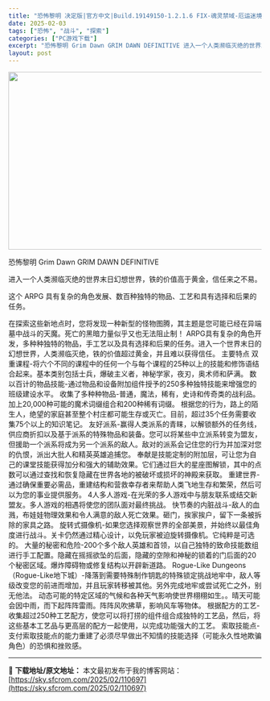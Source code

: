 ```yaml
---
title: "恐怖黎明 决定版|官方中文|Build.19149150-1.2.1.6 FIX-魂灵禁域-厄运迷境+全DLC|解压即撸|"
date: 2025-02-03
tags: ["恐怖", "战斗", "探索"]
categories: ["PC游戏下载"]
excerpt: "恐怖黎明 Grim Dawn GRIM DAWN DEFINITIVE 进入一个人类濒临灭绝的世界末日幻想世界，铁的价值高于黄金，信任来之不易。 这个 ARPG 具有复杂的角色发展、数百种独特的物品、工艺和具有选择和后果的任务。 在探索这些新地点时，您将发现一种新型的怪物图腾，其主题是您可能已经在异&hellip;"
layout: post
---
```


<img class="aligncenter size-full wp-image-110676" src="https://sky.sfcrom.com/wp-content/uploads/2025/02/2025020315191987.webp" alt="" width="616" height="353" />

恐怖黎明 Grim Dawn GRIM DAWN DEFINITIVE

进入一个人类濒临灭绝的世界末日幻想世界，铁的价值高于黄金，信任来之不易。

这个 ARPG 具有复杂的角色发展、数百种独特的物品、工艺和具有选择和后果的任务。

在探索这些新地点时，您将发现一种新型的怪物图腾，其主题是您可能已经在异端墓中战斗的天魔。死亡的黑暗力量似乎又也无法阻止制！
ARPG具有复杂的角色开发，多种种独特的物品，手工艺以及具有选择和后果的任务。进入一个世界末日的幻想世界，人类濒临灭绝，铁的价值超过黄金，并且难以获得信任。
主要特点
双重课程-将六个不同的课程中的任何一个与每个课程的25种以上的技能和修饰语结合起来。基本类别包括士兵，爆破主义者，神秘学家，夜刃，奥术师和萨满。
数以百计的物品技能-通过物品和设备附加组件授予的250多种独特技能来增强您的班级建设水平。
收集了多种种物品-普通，魔法，稀有，史诗和传奇类的战利品。加上20,000种可能的魔术词缀组合和200种稀有词缀。
根据您的行为，路上的陌生人，绝望的家庭甚至整个村庄都可能生存或灭亡。目前，超过35个任务需要收集75个以上的知识笔记。
友好派系-赢得人类派系的青睐，以解锁额外的任务线，供应商折扣以及基于派系的特殊物品和装备。您可以将某些中立派系转变为盟友，但援助一个派系将成为另一个派系的敌人。敌对的派系会记住您的行为并加深对您的仇恨，派出大批人和精英英雄追捕您。
奉献是技能定制的附加层，可让您为自己的课堂技能获得加分和强大的辅助效果。它们通过巨大的星座图解锁，其中的点数可以通过查找和恢复隐藏在世界各地的被破坏或损坏的神殿来获取。
重建世界-通过确保重要必需品，重建结构和营救幸存者来帮助人类飞地生存和繁荣，然后可以为您的事业提供服务。
4人多人游戏-在光荣的多人游戏中与朋友联系或结交新盟友。多人游戏的相遇将使您的团队面对最终挑战。
快节奏的内脏战斗-敌人的血溅，布娃娃物理效果和令人满意的敌人死亡效果。砸门，挨家挨户，留下一条被拆除的家具之路。
旋转式摄像机-如果您选择观察世界的全部美景，并始终以最佳角度进行战斗。关卡仍然通过精心设计，以免玩家被迫旋转摄像机。它纯粹是可选的。
大量的秘密和危险-200个多个敌人英雄和首领，以自己独特的致命技能数组进行手工配置。隐藏在摇摇欲坠的后面，隐藏的空隙和神秘的锁着的门后面的20个秘密区域。爆炸障碍物或修复结构以开辟新道路。
Rogue-Like Dungeons（Rogue-Like地下城）-降落到需要特殊制作钥匙的特殊锁定挑战地牢中，敌人等级改变您的前进而增加，并且玩家转移被其他。另外完成地牢或尝试死亡之外，别无他法。
动态可能的特定区域的气候和各种天气影响使世界栩栩如生。。晴天可能会因中雨，而下起阵阵雷雨。阵阵风吹拂草，影响风车等物体。
根据配方的工艺-收集超过250种工艺配方，使您可以将打捞的组件组合成独特的工艺品，然后，将这些基本工艺品与更高层的配方一起使用，以完成功能强大的工艺。
索取技能点-支付索取技能点的能力重建了必须尽早做出不知情的技能选择（可能永久性地欺骗角色）的恐惧和挫败感。

---
📖 **下载地址/原文地址：** 本文最初发布于我的博客网站：[https://sky.sfcrom.com/2025/02/110697](https://sky.sfcrom.com/2025/02/110697)
